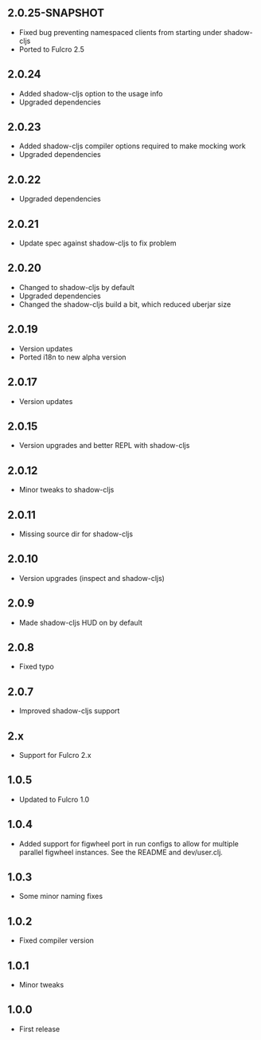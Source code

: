 2.0.25-SNAPSHOT
------
- Fixed bug preventing namespaced clients from starting under shadow-cljs
- Ported to Fulcro 2.5

2.0.24
------
- Added shadow-cljs option to the usage info
- Upgraded dependencies

2.0.23
------
- Added shadow-cljs compiler options required to make mocking work
- Upgraded dependencies

2.0.22
------
- Upgraded dependencies

2.0.21
------
- Update spec against shadow-cljs to fix problem

2.0.20
------
- Changed to shadow-cljs by default
- Upgraded dependencies
- Changed the shadow-cljs build a bit, which reduced uberjar size

2.0.19
------
- Version updates
- Ported i18n to new alpha version

2.0.17
------
- Version updates

2.0.15
------
- Version upgrades and better REPL with shadow-cljs

2.0.12
------
- Minor tweaks to shadow-cljs

2.0.11
------
- Missing source dir for shadow-cljs

2.0.10
------
- Version upgrades (inspect and shadow-cljs)

2.0.9
-----
- Made shadow-cljs HUD on by default

2.0.8
-----
- Fixed typo

2.0.7
-----
- Improved shadow-cljs support

2.x
---
- Support for Fulcro 2.x

1.0.5
-----
- Updated to Fulcro 1.0

1.0.4
-----
- Added support for figwheel port in run configs to allow for multiple
parallel figwheel instances. See the README and dev/user.clj.

1.0.3
-----
- Some minor naming fixes

1.0.2
-----
- Fixed compiler version

1.0.1
-----
- Minor tweaks

1.0.0
-----
- First release

